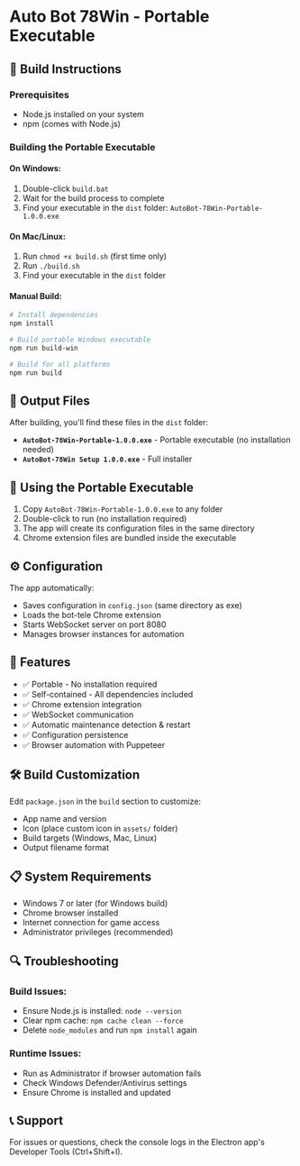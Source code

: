 # Auto Bot 78Win - Portable Executable

## 🚀 Build Instructions

### Prerequisites

- Node.js installed on your system
- npm (comes with Node.js)

### Building the Portable Executable

#### On Windows:

1. Double-click `build.bat`
2. Wait for the build process to complete
3. Find your executable in the `dist` folder: `AutoBot-78Win-Portable-1.0.0.exe`

#### On Mac/Linux:

1. Run `chmod +x build.sh` (first time only)
2. Run `./build.sh`
3. Find your executable in the `dist` folder

#### Manual Build:

```bash
# Install dependencies
npm install

# Build portable Windows executable
npm run build-win

# Build for all platforms
npm run build
```

## 📁 Output Files

After building, you'll find these files in the `dist` folder:

- **`AutoBot-78Win-Portable-1.0.0.exe`** - Portable executable (no installation needed)
- **`AutoBot-78Win Setup 1.0.0.exe`** - Full installer

## 🎯 Using the Portable Executable

1. Copy `AutoBot-78Win-Portable-1.0.0.exe` to any folder
2. Double-click to run (no installation required)
3. The app will create its configuration files in the same directory
4. Chrome extension files are bundled inside the executable

## ⚙️ Configuration

The app automatically:

- Saves configuration in `config.json` (same directory as exe)
- Loads the bot-tele Chrome extension
- Starts WebSocket server on port 8080
- Manages browser instances for automation

## 🔧 Features

- ✅ Portable - No installation required
- ✅ Self-contained - All dependencies included
- ✅ Chrome extension integration
- ✅ WebSocket communication
- ✅ Automatic maintenance detection & restart
- ✅ Configuration persistence
- ✅ Browser automation with Puppeteer

## 🛠️ Build Customization

Edit `package.json` in the `build` section to customize:

- App name and version
- Icon (place custom icon in `assets/` folder)
- Build targets (Windows, Mac, Linux)
- Output filename format

## 📋 System Requirements

- Windows 7 or later (for Windows build)
- Chrome browser installed
- Internet connection for game access
- Administrator privileges (recommended)

## 🔍 Troubleshooting

### Build Issues:

- Ensure Node.js is installed: `node --version`
- Clear npm cache: `npm cache clean --force`
- Delete `node_modules` and run `npm install` again

### Runtime Issues:

- Run as Administrator if browser automation fails
- Check Windows Defender/Antivirus settings
- Ensure Chrome is installed and updated

## 📞 Support

For issues or questions, check the console logs in the Electron app's Developer Tools (Ctrl+Shift+I).
